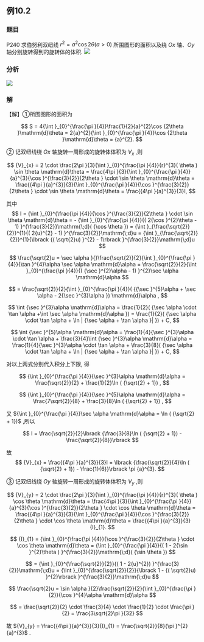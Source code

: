 ## 例10.2
### 题目
P240 求伯努利双纽线 ${r}^{2} = {a}^{2}\cos {2\theta }( {a > 0})$ 
所围图形的面积以及绕 ${Ox}$ 轴、${Oy}$ 轴分别旋转得到的旋转体的体积.
![](https://img.hwenyi.live/202407011236666.webp) 
### 分析
![](https://img.hwenyi.live/202410240122864.webp)
### 解
【解】①所围图形的面积为

$$
S = 4{\int }_{0}^{\frac{\pi }{4}}\frac{1}{2}{a}^{2}\cos {2\theta }\mathrm{d}\theta = 2{a}^{2}{\int }_{0}^{\frac{\pi }{4}}\cos {2\theta }\mathrm{d}\theta = {a}^{2}.
$$

② 记双纽线绕 ${Ox}$ 轴旋转一周形成的旋转体体积为 ${V}_{x}$ ,则

$$
{V}_{x} = 2 \cdot \frac{2\pi }{3}{\int }_{0}^{\frac{\pi }{4}}{r}^{3}( \theta ) \sin \theta \mathrm{d}\theta = \frac{4\pi }{3}{\int }_{0}^{\frac{\pi }{4}}{a}^{3}{\cos }^{\frac{3}{2}}{2\theta } \cdot \sin \theta \mathrm{d}\theta = \frac{{4\pi }{a}^{3}}{3}{\int }_{0}^{\frac{\pi }{4}}{\cos }^{\frac{3}{2}}{2\theta } \cdot \sin \theta \mathrm{d}\theta = \frac{{4\pi }{a}^{3}}{3}I,
$$

其中
$$
I = {\int }_{0}^{\frac{\pi }{4}}{\cos }^{\frac{3}{2}}{2\theta } \cdot \sin \theta \mathrm{d}\theta = - {\int }_{0}^{\frac{\pi }{4}}{( 2{\cos }^{2}\theta - 1) }^{\frac{3}{2}}\mathrm{\;d}( {\cos \theta }) = {\int }_{\frac{\sqrt{2}}{2}}^{1}{( 2{u}^{2} - 1) }^{\frac{3}{2}}\mathrm{\;d}u = {\int }_{\frac{\sqrt{2}}{2}}^{1}{\lbrack {( \sqrt{2}u) }^{2} - 1\rbrack }^{\frac{3}{2}}\mathrm{\;d}u
$$

$$
\frac{\sqrt{2}u = \sec \alpha }{}\frac{\sqrt{2}}{2}{\int }_{0}^{\frac{\pi }{4}}{\tan }^{4}\alpha \sec \alpha \mathrm{d}\alpha = \frac{\sqrt{2}}{2}{\int }_{0}^{\frac{\pi }{4}}{( {\sec }^{2}\alpha - 1) }^{2}\sec \alpha \mathrm{d}\alpha
$$

$$
= \frac{\sqrt{2}}{2}{\int }_{0}^{\frac{\pi }{4}}( {{\sec }^{5}\alpha + \sec \alpha - 2{\sec }^{3}\alpha }) \mathrm{d}\alpha ,
$$

$$
\int {\sec }^{3}\alpha \mathrm{d}\alpha = \frac{1}{2}( {\sec \alpha \cdot \tan \alpha +\int \sec \alpha \mathrm{d}\alpha }) = \frac{1}{2}( {\sec \alpha \cdot \tan \alpha + \ln | {\sec \alpha + \tan \alpha }| }) + C,
$$

$$
\int {\sec }^{5}\alpha \mathrm{d}\alpha = \frac{1}{4}{\sec }^{3}\alpha \cdot \tan \alpha + \frac{3}{4}\int {\sec }^{3}\alpha \mathrm{d}\alpha = \frac{1}{4}{\sec }^{3}\alpha \cdot \tan \alpha + \frac{3}{8}( {\sec \alpha \cdot \tan \alpha + \ln | {\sec \alpha + \tan \alpha }| }) + C,
$$

对以上两式分别代入积分上下限, 得

$$
{\int }_{0}^{\frac{\pi }{4}}{\sec }^{3}\alpha \mathrm{d}\alpha = \frac{\sqrt{2}}{2} + \frac{1}{2}\ln ( {\sqrt{2} + 1}) ,
$$

$$
{\int }_{0}^{\frac{\pi }{4}}{\sec }^{5}\alpha \mathrm{d}\alpha = \frac{7\sqrt{2}}{8} + \frac{3}{8}\ln ( {\sqrt{2} + 1}) ,
$$

又 ${\int }_{0}^{\frac{\pi }{4}}\sec \alpha \mathrm{d}\alpha = \ln ( {\sqrt{2} + 1})$ ,所以

$$
I = \frac{\sqrt{2}}{2}\lbrack {\frac{3}{8}\ln ( {\sqrt{2} + 1}) - \frac{\sqrt{2}}{8}}\rbrack
$$

故
$$
{V}_{x} = \frac{{4\pi }{a}^{3}}{3}I = \lbrack {\frac{\sqrt{2}}{4}\ln ( {\sqrt{2} + 1}) - \frac{1}{6}}\rbrack \pi {a}^{3}.
$$

③ 记双纽线绕 ${Oy}$ 轴旋转一周形成的旋转体体积为 ${V}_{y}$ ,则

$$
{V}_{y} = 2 \cdot \frac{2\pi }{3}{\int }_{0}^{\frac{\pi }{4}}{r}^{3}( \theta ) \cos \theta \mathrm{d}\theta = \frac{4\pi }{3}{\int }_{0}^{\frac{\pi }{4}}{a}^{3}{\cos }^{\frac{3}{2}}{2\theta } \cdot \cos \theta \mathrm{d}\theta = \frac{{4\pi }{a}^{3}}{3}{\int }_{0}^{\frac{\pi }{4}}{\cos }^{\frac{3}{2}}{2\theta } \cdot \cos \theta \mathrm{d}\theta = \frac{{4\pi }{a}^{3}}{3}{I}_{1}.
$$

$$
{I}_{1} = {\int }_{0}^{\frac{\pi }{4}}{\cos }^{\frac{3}{2}}{2\theta } \cdot \cos \theta \mathrm{d}\theta = {\int }_{0}^{\frac{\pi }{4}}{( 1 - 2{\sin }^{2}\theta ) }^{\frac{3}{2}}\mathrm{\;d}( {\sin \theta })
$$

$$
= {\int }_{0}^{\frac{\sqrt{2}}{2}}{( 1 - 2{u}^{2}) }^{\frac{3}{2}}\mathrm{\;d}u = {\int }_{0}^{\frac{\sqrt{2}}{2}}{\lbrack 1 - {( \sqrt{2}u) }^{2}\rbrack }^{\frac{3}{2}}\mathrm{\;d}u
$$

$$
\frac{\sqrt{2}u = \sin \alpha }{2}\frac{\sqrt{2}}{2}{\int }_{0}^{\frac{\pi }{2}}{\cos }^{4}\alpha \mathrm{d}\alpha
$$

$$
= \frac{\sqrt{2}}{2} \cdot \frac{3}{4} \cdot \frac{1}{2} \cdot \frac{\pi }{2} = \frac{3\sqrt{2}\pi }{32}
$$

故 ${V}_{y} = \frac{{4\pi }{a}^{3}}{3}{I}_{1} = \frac{\sqrt{2}}{8}{\pi }^{2}{a}^{3}$ .